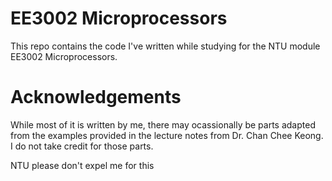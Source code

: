 # EE3002 Microprocessors

This repo contains the code I've written while studying for the NTU module EE3002 Microprocessors.

# Acknowledgements

While most of it is written by me, there may ocassionally be parts adapted from the examples provided in the lecture notes from Dr. Chan Chee Keong. I do not take credit for those parts. 

NTU please don't expel me for this
